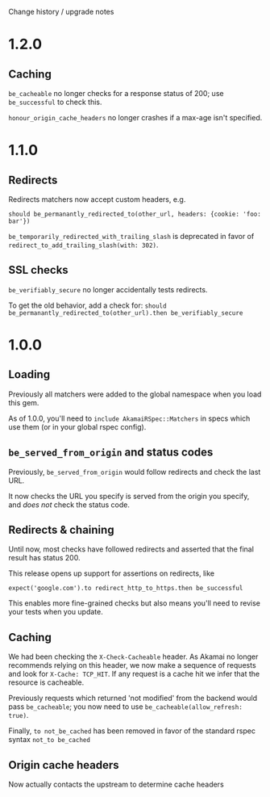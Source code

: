 Change history / upgrade notes

# 1.2.0

## Caching

`be_cacheable` no longer checks for a response status of 200; use `be_successful` to check this.

`honour_origin_cache_headers` no longer crashes if a max-age isn't specified.

# 1.1.0

## Redirects

Redirects matchers now accept custom headers, e.g.
```
should be_permanantly_redirected_to(other_url, headers: {cookie: 'foo: bar'})
```

`be_temporarily_redirected_with_trailing_slash` is deprecated in favor
of `redirect_to_add_trailing_slash(with: 302)`.

## SSL checks

`be_verifiably_secure` no longer accidentally tests redirects.

To get the old behavior, add a check for:
`should be_permanantly_redirected_to(other_url).then be_verifiably_secure`

# 1.0.0

## Loading

Previously all matchers were added to the global namespace when you load this gem.

As of 1.0.0, you'll need to `include AkamaiRSpec::Matchers` in specs which use them (or in your global rspec config).

## `be_served_from_origin` and status codes

Previously, `be_served_from_origin` would follow redirects and check the last URL.

It now checks the URL you specify is served from the origin you specify, and *does not* check the status code.

## Redirects & chaining

Until now, most checks have followed redirects and asserted that the final result has status 200.

This release opens up support for assertions on redirects, like
```
expect('google.com').to redirect_http_to_https.then be_successful
```

This enables more fine-grained checks but also means you'll need to revise your tests when you update.

## Caching

We had been checking the `X-Check-Cacheable` header.
As Akamai no longer recommends relying on this header, we now make
a sequence of requests and look for `X-Cache: TCP_HIT`.
If any request is a cache hit we infer that the resource is cacheable.

Previously requests which returned 'not modified' from the backend
would pass `be_cacheable`; you now need to use `be_cacheable(allow_refresh: true)`.

Finally, `to not_be_cached` has been removed in favor of the standard
rspec syntax `not_to be_cached`
## Origin cache headers

Now actually contacts the upstream to determine cache headers

